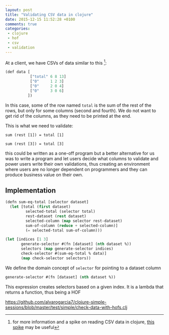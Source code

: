 ```yaml
---
layout: post
title: "Validating CSV data in clojure"
date: 2015-12-15 11:52:28 +0100
comments: true
categories: 
 - clojure
 - hof
 - csv
 - validation
---
```


At a client, we have CSVs of data similar to this [^1]:

```lisp
(def data [
           ["total" 6 8 13]
           ["0"     1 2 3]
           ["0"     2 0 4]
           ["0"     3 0 6]
          ])
```

In this case, some of the row named ``total`` is the sum of the rest of the rows, but only for some columns (second and fourth). We do not want to get rid of the columns, as they need to be printed at the end.

This is what we need to validate:

``sum (rest [1]) = total [1]``

``sum (rest [3]) = total [3]``

this could be written as a one-off program but a better alternative for us was to write a program and let users decide what columns to validate and power users write their own validations, thus creating an environment where users are no longer dependent on programmers and they can produce business value on their own.

## Implementation

```lisp
(defn sum-eq-total [selector dataset]
  (let [total (first dataset)
         selected-total (selector total)
         rest-dataset (rest dataset)
         selected-column (map selector rest-dataset)
         sum-of-column (reduce + selected-column)]
         (= selected-total sum-of-column)))

(let [indices [1 3]
       generate-selector #(fn [dataset] (nth dataset %))
       selectors (map generate-selector indices)
       check-selector #(sum-eq-total % data)]
       (map check-selector selectors))
```

We define the domain concept of ``selector`` for pointing to a dataset column


```lisp
generate-selector #(fn [dataset] (nth dataset %))
```

This expression creates selectors based on a given index. It is a lambda that returns a function, thus being a HOF


https://github.com/alvarogarcia7/clojure-simple-sessions/blob/master/test/simple/check-data-with-hofs.clj

[^1]: for more information and a spike on reading CSV data in clojure, [this spike](https://github.com/alvarogarcia7/clojure-simple-sessions/blob/master/src/simple/check-media-csv.clj) may be useful